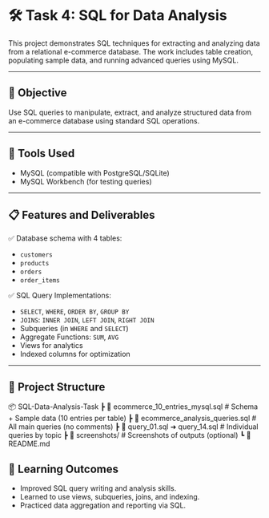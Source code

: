 # 🛠️ Task 4: SQL for Data Analysis

This project demonstrates SQL techniques for extracting and analyzing data from a relational e-commerce database. The work includes table creation, populating sample data, and running advanced queries using MySQL.

---

## 📌 Objective

Use SQL queries to manipulate, extract, and analyze structured data from an e-commerce database using standard SQL operations.

---

## 🧰 Tools Used

- MySQL (compatible with PostgreSQL/SQLite)
- MySQL Workbench (for testing queries)

---

## 📋 Features and Deliverables

✅ Database schema with 4 tables:
- `customers`
- `products`
- `orders`
- `order_items`

✅ SQL Query Implementations:
- `SELECT`, `WHERE`, `ORDER BY`, `GROUP BY`
- `JOINS`: `INNER JOIN`, `LEFT JOIN`, `RIGHT JOIN`
- Subqueries (in `WHERE` and `SELECT`)
- Aggregate Functions: `SUM`, `AVG`
- Views for analytics
- Indexed columns for optimization

---

## 📁 Project Structure

📦 SQL-Data-Analysis-Task
┣ 📄 ecommerce_10_entries_mysql.sql # Schema + Sample data (10 entries per table)
┣ 📄 ecommerce_analysis_queries.sql # All main queries (no comments)
┣ 📄 query_01.sql ➜ query_14.sql # Individual queries by topic
┣ 📄 screenshots/ # Screenshots of outputs (optional)
┗ 📄 README.md

## 🧠 Learning Outcomes

- Improved SQL query writing and analysis skills.
- Learned to use views, subqueries, joins, and indexing.
- Practiced data aggregation and reporting via SQL.
